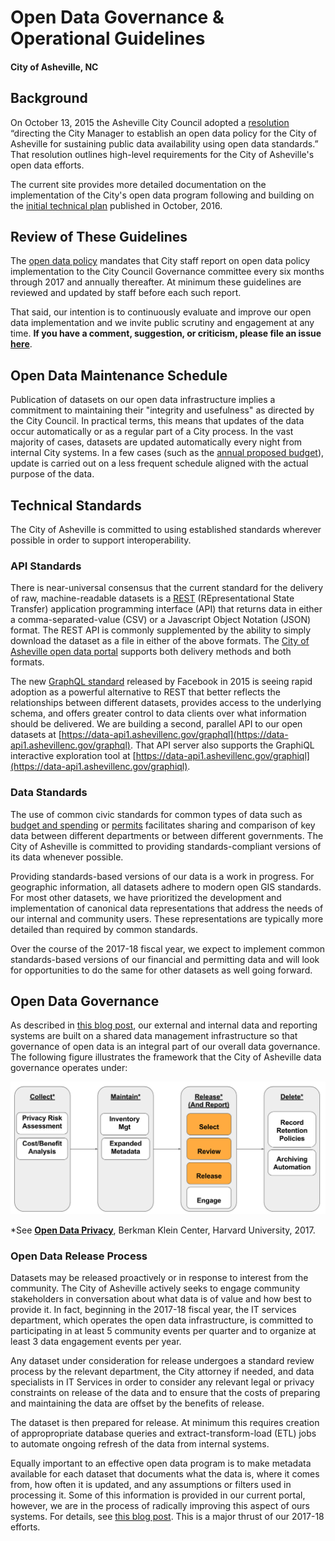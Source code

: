 # Open Data Governance & Operational Guidelines
#### City of Asheville, NC

## Background
On October 13, 2015 the Asheville City Council adopted a [resolution](http://coablog.ashevillenc.gov/wp-content/uploads/2016/02/Resolution-No.-15-189.pdf) “directing the City Manager to establish an open data policy for the City of Asheville for sustaining public data availability using open data standards.” That resolution outlines high-level requirements for the City of Asheville's open data efforts.

The current site provides more detailed documentation on the implementation of the City's open data program following and building on the [initial technical plan](https://github.com/cityofasheville/open-data-portal-technical-plan-2016) published in October, 2016.

## Review of These Guidelines
The [open data policy](http://coablog.ashevillenc.gov/wp-content/uploads/2016/02/Resolution-No.-15-189.pdf) mandates that City staff report on open data policy implementation to the City Council Governance committee every six months through 2017 and annually thereafter. At minimum these guidelines are reviewed and updated by staff before each such report.

That said, our intention is to continuously evaluate and improve our open data implementation and we invite public scrutiny and engagement at any time. __If you have a comment, suggestion, or criticism, please file an issue [here](https://github.com/cityofasheville/open-data-governance-and-ops-guidelines/issues)__.

## Open Data Maintenance Schedule
Publication of datasets on our open data infrastructure implies a commitment to maintaining their "integrity and usefulness" as directed by the City Council. In practical terms, this means that updates of the data occur automatically or as a regular part of a City process. In the vast majority of cases, datasets are updated automatically every night from internal City systems. In a few cases (such as the [annual proposed budget](http://data.ashevillenc.gov/datasets/6dbc7cc5c7614003a388a614124f00fb_1)), update is carried out on a less frequent schedule aligned with the actual purpose of the data.

## Technical Standards
The City of Asheville is committed to using established standards wherever possible in order to support interoperability.

### API Standards
There is near-universal consensus that the current standard for the delivery of raw, machine-readable datasets is a [REST](https://en.wikipedia.org/wiki/Representational_state_transfer) (REpresentational State Transfer) application programming interface (API) that returns data in either a comma-separated-value (CSV) or a Javascript Object Notation (JSON) format. The REST API is commonly supplemented by the ability to simply download the dataset as a file in either of the above formats. The [City of Asheville open data portal](http://data.ashevillenc.gov/) supports both delivery methods and both formats.

The new [GraphQL standard](http://graphql.org/) released by Facebook in 2015 is seeing rapid adoption as a powerful alternative to REST that better reflects the relationships between different datasets, provides access to the underlying schema,  and offers greater control to data clients over what information should be delivered. We are building a second, parallel API to our open datasets at [https://data-api1.ashevillenc.gov/graphql](https://data-api1.ashevillenc.gov/graphql). That API server also supports the GraphiQL interactive exploration tool at [https://data-api1.ashevillenc.gov/graphiql](https://data-api1.ashevillenc.gov/graphiql).

### Data Standards
The use of common civic standards for common types of data such as [budget and spending](http://specs.frictionlessdata.io/fiscal-data-package/) or [permits](http://permitdata.org/) facilitates sharing and comparison of key data between different departments or between different governments. The City of Asheville is committed to providing standards-compliant versions of its data whenever possible.

Providing standards-based versions of our data is a work in progress. For geographic information, all datasets adhere to modern open GIS standards. For most other datasets, we have prioritized the development and implementation of canonical data representations that address the needs of our internal and community users. These representations are typically more detailed than required by common standards.

Over the course of the 2017-18 fiscal year, we expect to implement common standards-based versions of our financial and permitting data and will look for opportunities to do the same for other datasets as well going forward.

## Open Data Governance

As described in [this blog post](https://digitalsimplicity.io/shared-data-shared-systems-getting-everyone-page/), our external and internal data and reporting systems are built on a shared data management infrastructure so that governance of open data is an integral part of our overall data governance. The following figure illustrates the framework that the City of Asheville data governance operates under:

![Asheville Data Governance Process](./assets/coa_data_governance_framework.png "Asheville Data Governance Process")

*See __[Open Data Privacy](https://dash.harvard.edu/handle/1/30340010)__, Berkman Klein Center, Harvard University, 2017.

### Open Data Release Process

Datasets may be released proactively or in response to interest from the community. The City of Asheville actively seeks to engage community stakeholders in conversation about what data is of value and how best to provide it. In fact, beginning in the 2017-18 fiscal year, the IT services department, which operates the open data infrastructure, is committed to participating in at least 5 community events per quarter and to organize at least 3 data engagement events per year.

Any dataset under consideration for release undergoes a standard review process by the relevant department, the City attorney if needed, and data specialists in IT Services in order to consider any relevant legal or privacy constraints on release of the data and to ensure that the costs of preparing and maintaining the data are offset by the benefits of release.

The dataset is then prepared for release. At minimum this requires creation of appropropriate database queries and extract-transform-load (ETL) jobs to automate ongoing refresh of the data from internal systems.

Equally important to an effective open data program is to make metadata available for each dataset that documents what the data is, where it comes from, how often it is updated, and any assumptions or filters used in processing it. Some of this information is provided in our current portal, however, we are in the process of radically improving this aspect of ours systems. For details, see [this blog post](https://digitalsimplicity.io/treating-data-like-strategic-asset/). This is a major thrust of our 2017-18 efforts.




